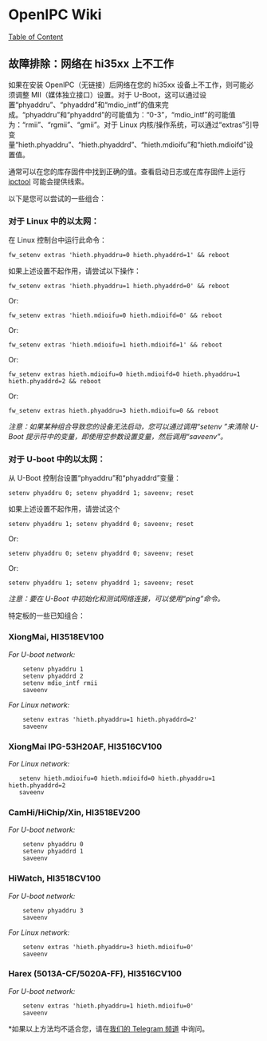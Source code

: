 # OpenIPC Wiki
[Table of Content](../README.md)

## 故障排除：网络在 hi35xx 上不工作 
如果在安装 OpenIPC（无链接）后网络在您的 hi35xx 设备上不工作，则可能必须调整 MII（媒体独立接口）设置。对于 U-Boot，这可以通过设置“phyaddru”、“phyaddrd”和“mdio_intf”的值来完成。“phyaddru”和“phyaddrd”的可能值为：“0-3”，“mdio_intf”的可能值为：“rmii”、“rgmii”、“gmii”。对于 Linux 内核/操作系统，可以通过“extras”引导变量“hieth.phyaddru”、“hieth.phyaddrd”、“hieth.mdioifu”和“hieth.mdioifd”设置值。

通常可以在您的库存固件中找到正确的值。查看启动日志或在库存固件上运行 [ipctool](https://github.com/OpenIPC/ipctool) 可能会提供线索。

以下是您可以尝试的一些组合：

### 对于 Linux 中的以太网：

在 Linux 控制台中运行此命令：
```
fw_setenv extras 'hieth.phyaddru=0 hieth.phyaddrd=1' && reboot
```
如果上述设置不起作用，请尝试以下操作：
```
fw_setenv extras 'hieth.phyaddru=1 hieth.phyaddrd=0' && reboot
```
Or:
```
fw_setenv extras 'hieth.mdioifu=0 hieth.mdioifd=0' && reboot
```
Or:
```
fw_setenv extras 'hieth.mdioifu=1 hieth.mdioifd=1' && reboot
```
Or:
```
fw_setenv extras hieth.mdioifu=0 hieth.mdioifd=0 hieth.phyaddru=1 hieth.phyaddrd=2 && reboot
```
Or:
```
fw_setenv extras hieth.phyaddru=3 hieth.mdioifu=0 && reboot
```

*注意：如果某种组合导致您的设备无法启动，您可以通过调用“setenv <variable>”来清除 U-Boot 提示符中的变量，即使用空参数设置变量，然后调用“saveenv”。*

### 对于 U-boot 中的以太网：

从 U-Boot 控制台设置“phyaddru”和“phyaddrd”变量：
```
setenv phyaddru 0; setenv phyaddrd 1; saveenv; reset
```
如果上述设置不起作用，请尝试这个
```
setenv phyaddru 1; setenv phyaddrd 0; saveenv; reset
```
Or:
```
setenv phyaddru 0; setenv phyaddrd 0; saveenv; reset
```
Or:
```
setenv phyaddru 1; setenv phyaddrd 1; saveenv; reset
```

*注意：要在 U-Boot 中初始化和测试网络连接，可以使用“ping”命令。*

特定板的一些已知组合：

### XiongMai, HI3518EV100
*For U-boot network:*
```
    setenv phyaddru 1
    setenv phyaddrd 2
    setenv mdio_intf rmii
    saveenv
```
*For Linux network:*
```
    setenv extras 'hieth.phyaddru=1 hieth.phyaddrd=2'
    saveenv
```

### XiongMai IPG-53H20AF, HI3516CV100

*For Linux network:*
```
   setenv hieth.mdioifu=0 hieth.mdioifd=0 hieth.phyaddru=1 hieth.phyaddrd=2
   saveenv
```

### CamHi/HiChip/Xin, HI3518EV200

*For U-boot network:*
```
    setenv phyaddru 0
    setenv phyaddrd 1
    saveenv
```

### HiWatch, HI3518CV100

*For U-boot network:*
```
    setenv phyaddru 3
    saveenv
```

*For Linux network:*
```
    setenv extras 'hieth.phyaddru=3 hieth.mdioifu=0'
    saveenv
```

### Harex (5013A-CF/5020A-FF), HI3516CV100

*For U-boot network:*
```
    setenv extras 'hieth.phyaddru=1 hieth.mdioifu=0'
    saveenv
```

*如果以上方法均不适合您，请在[我们的 Telegram 频道](https://t.me/openipc) 中询问。

